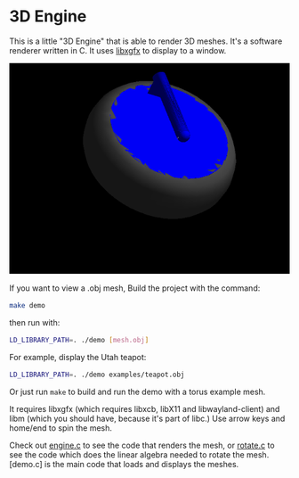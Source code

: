 # 3D Engine
This is a little "3D Engine" that is able to render 3D meshes. It's a software renderer written in C. It uses [libxgfx](https://github.com/thecoder08/xgfx) to display to a window.

![Curling rock](https://github.com/thecoder08/3d-engine/blob/master/rock.png?raw=true)

If you want to view a .obj mesh, Build the project with the command:
```sh
make demo
```
then run with:
```sh
LD_LIBRARY_PATH=. ./demo [mesh.obj]
```
For example, display the Utah teapot:
```sh
LD_LIBRARY_PATH=. ./demo examples/teapot.obj
```
Or just run `make` to build and run the demo with a torus example mesh.

It requires libxgfx (which requires libxcb, libX11 and libwayland-client) and libm (which you should have, because it's part of libc.) Use arrow keys and home/end to spin the mesh.

Check out [engine.c](engine.c) to see the code that renders the mesh, or [rotate.c](rotate.c) to see the code which does the linear algebra needed to rotate the mesh. [demo.c] is the main code that loads and displays the meshes.
